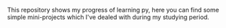 This repository shows my progress of learning py, here you can find some simple mini-projects which I've dealed with during my studying period. 
